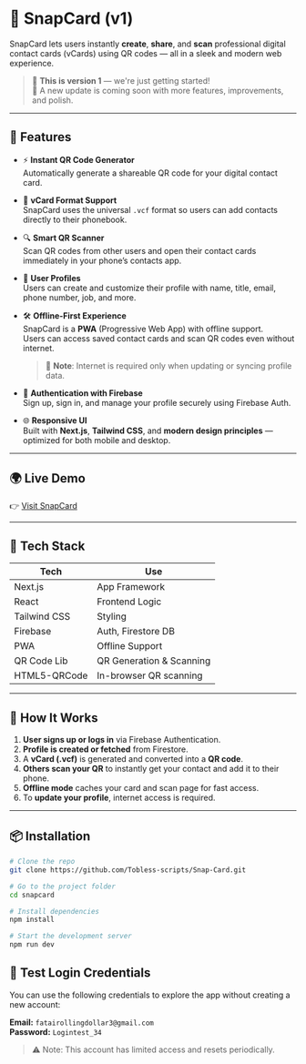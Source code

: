 # 📇 SnapCard (v1)

SnapCard lets users instantly **create**, **share**, and **scan** professional digital contact cards (vCards) using QR codes — all in a sleek and modern web experience.

> 🧪 **This is version 1** — we're just getting started!  
> 🚀 A new update is coming soon with more features, improvements, and polish.

---

## 🚀 Features

-   ⚡️ **Instant QR Code Generator**  
    Automatically generate a shareable QR code for your digital contact card.

-   📱 **vCard Format Support**  
    SnapCard uses the universal `.vcf` format so users can add contacts directly to their phonebook.

-   🔍 **Smart QR Scanner**  
    Scan QR codes from other users and open their contact cards immediately in your phone’s contacts app.

-   🧾 **User Profiles**  
    Users can create and customize their profile with name, title, email, phone number, job, and more.

-   🛠️ **Offline-First Experience**  
    SnapCard is a **PWA** (Progressive Web App) with offline support.  
    Users can access saved contact cards and scan QR codes even without internet.

    > 🔁 **Note**: Internet is required only when updating or syncing profile data.

-   🔐 **Authentication with Firebase**  
    Sign up, sign in, and manage your profile securely using Firebase Auth.

-   🌐 **Responsive UI**  
    Built with **Next.js**, **Tailwind CSS**, and **modern design principles** — optimized for both mobile and desktop.

---

## 🌍 Live Demo

👉 [Visit SnapCard](https://snap-card-one.vercel.app/)

---

## 🧱 Tech Stack

| Tech         | Use                      |
| ------------ | ------------------------ |
| Next.js      | App Framework            |
| React        | Frontend Logic           |
| Tailwind CSS | Styling                  |
| Firebase     | Auth, Firestore DB       |
| PWA          | Offline Support          |
| QR Code Lib  | QR Generation & Scanning |
| HTML5-QRCode | In-browser QR scanning   |

---

## 🧪 How It Works

1. **User signs up or logs in** via Firebase Authentication.
2. **Profile is created or fetched** from Firestore.
3. A **vCard (.vcf)** is generated and converted into a **QR code**.
4. **Others scan your QR** to instantly get your contact and add it to their phone.
5. **Offline mode** caches your card and scan page for fast access.
6. To **update your profile**, internet access is required.

---

## 📦 Installation

```bash
# Clone the repo
git clone https://github.com/Tobless-scripts/Snap-Card.git

# Go to the project folder
cd snapcard

# Install dependencies
npm install

# Start the development server
npm run dev
```

## 🔐 Test Login Credentials

You can use the following credentials to explore the app without creating a new account:

**Email:** `fatairollingdollar3@gmail.com`  
**Password:** `Logintest_34`

> ⚠️ Note: This account has limited access and resets periodically.
